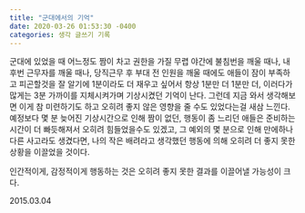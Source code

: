 ```yaml
---
title: "군대에서의 기억"
date: 2020-03-26 01:53:30 -0400
categories: 생각 글쓰기 기록
---
```


군대에 있었을 때 어느정도 짬이 차고 권한을 가질 무렵
야간에 불침번을 깨울 때나, 내 후번 근무자를 깨울 때나, 당직근무 후 부대 전 인원을 깨울 때에도
애들이 잠이 부족하고 피곤할것을 잘 알기에
1분이라도 더 재우고 싶어서 항상 1분만 더 1분만 더, 이러다가 많게는 3분 가까이를 지체시켜가며 기상시켰던 기억이 난다.
그런데 지금 와서 생각해보면 이게 참 미련하기도 하고 오히려 좋지 않은 영향을 줄 수도 있었다는걸 새삼 느낀다.
예정보다 몇 분 늦어진 기상시간으로 인해 짬이 없던, 행동이 좀 느리던 애들은 준비하는 시간이 더 빠듯해져서 오히려 힘들었을수도 있겠고, 그 예외의 몇 분으로 인해 만에하나 다른 사고라도 생겼다면, 나의 작은 배려라고 생각했던 행동에 의해 오히려 더 좋지 못한 상황을 이끌었을 것이다.

인간적이게, 감정적이게 행동하는 것은 오히려 좋지 못한 결과를 이끌어낼 가능성이 크다.

2015.03.04
